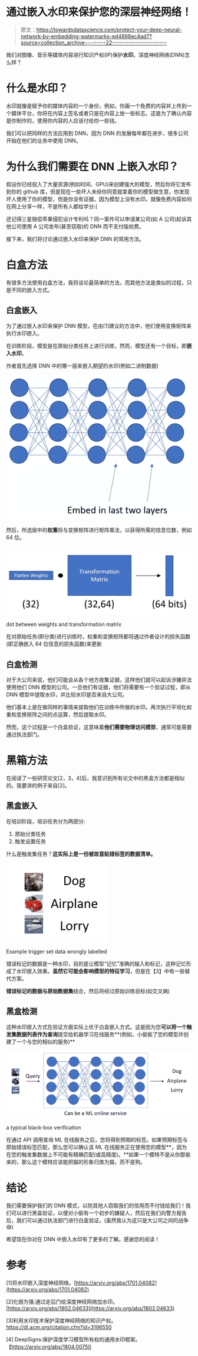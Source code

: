 # 通过嵌入水印来保护您的深层神经网络！

> 原文：<https://towardsdatascience.com/protect-your-deep-neural-network-by-embedding-watermarks-ed4898ec4ad7?source=collection_archive---------22----------------------->

我们对图像、音乐等媒体内容进行知识产权(IP)保护**水印**。深度神经网络(DNN)怎么样？

# 什么是水印？

水印就像是赋予你的媒体内容的一个身份，例如，你画一个免费的内容并上传到一个媒体平台，你将在内容上签名或者只是在内容上放一些标志。这是为了确认内容是你制作的，使用你内容的人应该付给你一些钱。

我们可以把同样的方法应用到 DNN，因为 DNN 的发展每年都在进步，很多公司开始在他们的业务中使用 DNN。

# 为什么我们需要在 DNN 上嵌入水印？

假设你已经投入了大量资源(例如时间、GPU)来创建强大的模型，然后你将它发布到你的 github 库，但是现在一些坏人未经你同意就拿着你的模型做生意，你发现坏人使用了你的模型，但是你没有证据，因为模型上没有水印。就像免费内容如何在网上分享一样，不是所有人都给学分:(

还记得三星赔偿苹果侵犯设计专利吗？同一案件可以申请某公司(如 A 公司)起诉其他公司使用 A 公司发布(甚至窃取)的 DNN 而不支付版权费。

接下来，我们将讨论通过嵌入水印来保护 DNN 的常用方法。

# 白盒方法

有很多方法使用白盒方法，我将谈论最简单的方法，而其他方法是类似的过程，只是不同的嵌入方式。

## 白盒嵌入

为了通过嵌入水印来保护 DNN 模型，在由[1]建议的方法中，他们使用变换矩阵来执行水印嵌入。

在训练阶段，模型是在原始分类任务上进行训练，然而，模型还有一个目标，即**嵌入水印**。

作者首先选择 DNN 中的哪一层来嵌入期望的水印(例如二进制数据)

![](img/b6e6ce38eda4d5e52a65ac35036d1397.png)

然后，所选层中的**权重**将与变换矩阵进行矩阵乘法，以获得所需的信息位数，例如 64 位。

![](img/7f24bec3b76b03f77ea44c7f7284cecd.png)

dot between weights and transformation matrix

在对原始任务(即分类)进行训练时，权重和变换矩阵都将通过作者设计的损失函数(即正确嵌入 64 位信息的损失函数)来更新

## 白盒检测

对于大公司来说，他们可能会从各个地方收集证据，这样他们就可以起诉涉嫌非法使用他们 DNN 模型的公司。一旦他们有证据，他们将需要有一个验证过程，即从 DNN 模型中提取水印，并比较水印是否来自大公司。

他们基本上是在做同样的事情来提取他们在训练中所做的水印。再次执行平坦化权重和变换矩阵之间的点运算，然后提取水印。

然而，这个过程是一个白盒验证，这意味着**他们需要物理访问模型**，通常可能需要通过执法部门。

# 黑箱方法

在阅读了一些研究论文[2，3，4]后，我意识到所有论文中的黑盒方法都是相似的。我要讲的例子来自[2]。

## 黑盒嵌入

在培训阶段，培训任务分为两部分:

1.  原始分类任务
2.  触发设置任务

什么是触发集任务？**这实际上是一份被故意贴错标签的数据清单。**

![](img/92d91d88db12f0b06d24fbdb0716a99e.png)

Example trigger set data wrongly labelled

错误标记的数据是一种水印，目的是让模型“记忆”准确的输入和标记，这种记忆形成了水印嵌入效果。**虽然它可能会影响模型的特征学习**，但是在【3】中有一些替代方案。

**错误标记的数据与原始数据集**结合，然后将经过原始训练目标(如交叉熵)

## 黑盒检测

这种水印嵌入方式在验证方面实际上优于白盒嵌入方式。这是因为您**可以将一个触发集数据列表作为查询**提交给机器学习在线服务**(例如，小偷偷了您的模型并创建了一个与您的相似的服务)**

![](img/5640fc183ca81da624bef703b8edf574.png)

a typical black-box verification

在通过 API 调用查询 ML 在线服务之后，您将得到预期的标签。如果预期标签与原始错误标签匹配，那么您可以确认该 ML 在线服务正在使用您的模型**，因为在您的触发集数据上不可能有精确匹配(或高精度)。**如果一个模特不是从你那偷来的，那么这个模特应该能把猫的形象归类为猫，而不是狗。

# 结论

我们需要保护我们的 DNN 模式，以防其他人窃取我们的信用而不付钱给我们！我们可以进行黑盒验证，以便对小偷有一个初步的嫌疑人，然后在我们向警方报告后，我们可以通过执法部门进行白盒验证。(虽然我认为这只是大公司之间的战争😅)

希望现在你对在 DNN 中嵌入水印有了更多的了解。感谢您的阅读！

# 参考

[1]将水印嵌入深度神经网络。[https://arxiv.org/abs/1701.04082](https://arxiv.org/abs/1701.04082)

[2]化弱为强:通过走后门给深度神经网络加水印。[https://arxiv.org/abs/1802.04633](https://arxiv.org/abs/1802.04633)

[3]利用水印技术保护深度神经网络的知识产权。https://dl.acm.org/citation.cfm?id=3196550

[4] DeepSigns:保护深度学习模型所有权的通用水印框架。【https://arxiv.org/abs/1804.00750 